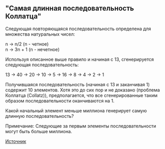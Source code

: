 "Самая длинная последовательность Коллатца"
-------------------------------------------

Следующая повторяющаяся последовательность определена для множества натуральных чисел:

n → n/2 (n - четное)   
n → 3n + 1 (n - нечетное)

Используя описанное выше правило и начиная с 13, сгенерируется следующая последовательность:

13 → 40 → 20 → 10 → 5 → 16 → 8 → 4 → 2 → 1

Получившаяся последовательность (начиная с 13 и заканчивая 1) содержит 10 элементов. Хотя это до сих пор и не доказано (проблема Коллатца (Collatz)), предполагается, что все сгенерированные таким образом последовательности оканчиваются на 1.

Какой начальный элемент меньше миллиона генерирует самую длинную последовательность?

Примечание: Следующие за первым элементы последовательности могут быть больше миллиона.

[Источник](https://projecteuler.net/problem=14)